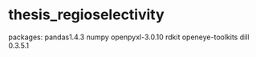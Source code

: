 # thesis_regioselectivity
packages:
pandas1.4.3
numpy
openpyxl-3.0.10
rdkit
openeye-toolkits
dill 0.3.5.1